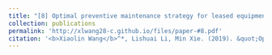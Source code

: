 ```yaml
---
title: "[8] Optimal preventive maintenance strategy for leased equipment under successive usage-based contracts"
collection: publications
permalink: 'http://xlwang28-c.github.io/files/paper-#8.pdf'
citation: '<b>Xiaolin Wang</b>^*, Lishuai Li, Min Xie. (2019). &quot;Optimal preventive maintenance strategy for leased equipment under successive usage-based contracts.&quot; <i>International Journal of Production Research</i>. 57(18), 5705-5724.'
---
```

